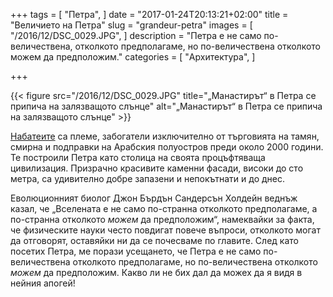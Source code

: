 +++
tags = [
  "Петра",
]
date = "2017-01-24T20:13:21+02:00"
title = "Величието на Петра"
slug = "grandeur-petra"
images = [
  "/2016/12/DSC_0029.JPG",
]
description = "Петра е не само по-величествена, отколкото предполагаме, но по-величествена отколкото можем да предположим."
categories = [
  "Архитектура",
]

+++

{{< figure src="/2016/12/DSC_0029.JPG" title="„Манастирът“ в Петра се припича на залязващото слънце" alt="„Манастирът“ в Петра се припича на залязващото слънце" >}}

[Набатеите](https://en.wikipedia.org/wiki/Nabataeans) са племе, забогатели изключително от търговията на тамян, смирна и подправки на Арабския полуостров преди около 2000 години. Те построили Петра като столица на своята процъфтяваща цивилизация. Призрачно красивите каменни фасади, високи до сто метра, са удивително добре запазени и непокътнати и до днес.

<!--more-->

Еволюционният биолог Джон Бърдън Сандерсън Холдейн веднъж казал, че „Вселената е не само по-странна отколкото предполагаме, а по-странна отколкото _можем_ да предположим“, намеквайки за факта, че физическите науки често повдигат повече въпроси, отколкото могат да отговорят, оставяйки ни да се почесваме по главите. След като посетих Петра, ме порази усещането, че Петра е не само по-величествена отколкото предполагаме, но по-величествена отколкото _можем_ да предположим. Какво ли не бих дал да можех да я видя в нейния апогей!